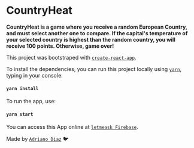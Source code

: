 # CountryHeat

**CountryHeat is a game where you receive a random European Country, and must select another one to compare.
If the capital's temperature of your selected country is highest than the random country, you will receive 100 points. Otherwise, game over!**

This project was bootstraped with [`create-react-app`](https://github.com/facebook/create-react-app).

To install the dependencies, you can run this project locally using [`yarn`](https://yarnpkg.com/getting-started/usage), typing in your console:

#### `yarn install`

To run the app, use:

#### `yarn start`

You can access this App online at [`letmeask Firebase`](https://letmeask-27491.web.app/).

Made by [`Adriano Diaz`](https://www.linkedin.com/in/adriano-diaz/) :bird: